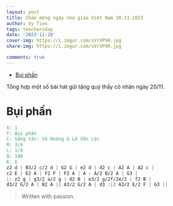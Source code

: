 ```yaml
---
layout: post
title: Chào mừng ngày nhà giáo Việt Nam 20.11.2023
author: Vy Tien
tags: teachersday
date: '2023-11-20'
cover-img: https://i.imgur.com/sVrXP90.jpg
share-img: https://i.imgur.com/sVrXP90.jpg

comments: true
---
```



<ul>
<li><a href="#bụi-phấn">Bụi phấn</a></li>
</ul>


Tổng hợp một số bài hát gửi tặng quý thầy cô nhân ngày 20/11.

# Bụi phấn

```abc
X: 1
T: Bụi phấn
C: Sáng tác: Vũ Hoàng & Lê Văn Lộc
M: 3/4
L: 1/4
Q: 100
K: G
z2 d | B3/2 c/2 d | G2 G | e2 d | d2 c | A2 A | A2 c | 
c2 E | E2 A | F2 F | F2 A | A - A/2 B/2 A | G3 |
|: z2 g | g3/2 a/2 g | d2 B | e3/2 g/2f/2e/2 | f2 B |
d3/2 G/2 A | B2 A |1 A3/2 G/2 A | d3 :|2 A3/2 E/2 F | G3 |]
```

> Written with passion.


